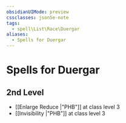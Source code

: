 ```yaml
---
obsidianUIMode: preview
cssclasses: json5e-note
tags:
  - spell\List\Race\Duergar
aliases:
  - Spells for Duergar
---
```

# Spells for Duergar

## 2nd Level

- [[Enlarge Reduce \|"PHB"]] at class level 3
- [[Invisibility \|"PHB"]] at class level 3
